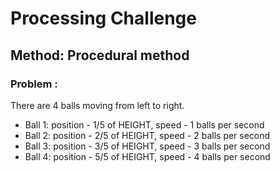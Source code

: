# Processing Challenge

## Method: Procedural method

### Problem :
There are 4 balls moving from left to right.
* Ball 1: position - 1/5 of HEIGHT, speed - 1 balls per second
* Ball 2: position - 2/5 of HEIGHT, speed - 2 balls per second
* Ball 3: position - 3/5 of HEIGHT, speed - 3 balls per second
* Ball 4: position - 5/5 of HEIGHT, speed - 4 balls per second
